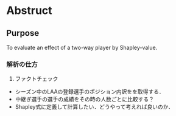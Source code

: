 # Abstruct

## Purpose
To evaluate an effect of a two-way player by Shapley-value.

### 解析の仕方
1. ファクトチェック
- シーズン中のLAAの登録選手のポジション内訳をを取得する．
- 中継ぎ選手の選手の成績をその時の人数ごとに比較する？
- Shapley式に定義して計算したい．どうやって考えれば良いのか．